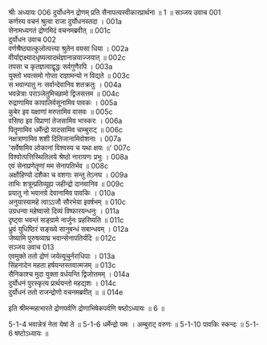 श्रीः
अध्यायः 006
दुर्योधनेन द्रोणम् प्रति सैनापत्यस्वीकारप्रार्थना ॥ 1 ॥
सञ्जय उवाच 	001  
कर्णस्य वचनं श्रुत्वा राजा दुर्योधनस्तदा ।	001a  
सेनामध्यगतं द्रोणमिदं वचनमब्रवीत् ॥	001c  
दुर्योधन उवाच 	002  
वर्णश्रैष्ठ्यात्कुलोत्पत्त्या श्रुतेन वयसा धिया ।	002a  
वीर्याद्दाक्ष्यादधृष्यत्वादर्थज्ञानान्नयाज्जयात् ॥	002c  
तपसा च कृतज्ञत्वाद्वृद्धः सर्वगुणैरपि ।	003a  
युक्तो भवत्समो गोप्ता राज्ञामन्यो न विद्यते ॥	003c  
स भवान्पातु नः सर्वान्देवानिव शतक्रतुः ।	004a  
भवन्नेत्राः पराञ्जेतुमिच्छामो द्विजसत्तम ॥	004c  
रुद्राणामिव कापालिर्वसूनामिव पावकः ।	005a  
कुबेर इव यक्षाणां मरुतामिव वासवः ॥	005c  
वसिष्ठ इव विप्राणां तेजसामिव भास्करः ।	006a  
पितॄणामिव धर्मेन्द्रो यादसामिव चाम्बुराट् ॥	006c  
नक्षत्राणामिव शशी दितिजानामिवोशनाः ।	007a  
\'सर्वेषामिव लोकानां विश्वस्य च यथा क्षयः ॥\'	007c  
विश्वोत्पत्तिस्थितिलये श्रेष्ठो नारायणः प्रभुः ।	008a  
एवं सेनाप्रणेतॄणां मम सेनापतिर्भव ॥	008c  
अक्षौहिण्यो दशैका च वशगाः सन्तु तेऽनघ ।	009a  
ताभिः शत्रून्प्रतिव्यूह्य जहीन्द्रो दानवानिव ॥	009c  
प्रयातु नो भवानग्रे देवानामिव पावकिः ।	010a  
अनुयास्यामहे त्वाऽऽजौ सौरभेया इवर्षभम् ॥	010c  
उग्रधन्वा महेष्वासो दिव्यं विष्फारयन्धनुः ।	011a  
दृष्ट्वा भवन्तं सङ्ग्रामे नार्जुनः प्रहरिष्यति ॥	011c  
ध्रुवं युधिष्ठिरं सङ्ख्ये सानुबन्धं सबान्धवम् ।	012a  
जेष्यामि पुरुषव्याघ्र भवान्सेनापतिर्यदि ॥	012c  
सञ्जय उवाच 	013  
एवमुक्ते ततो द्रोणं जयेत्यूचुर्नराधिपाः ।	013a  
सिंहनादेन महता हर्षयन्तस्तवात्मजम् ॥	013c  
सैनिकाश्च मुदा युक्ता वर्धयन्ति द्विजोत्तमम् ।	014a  
दुर्योधनं पुरस्कृत्य प्रार्थयन्तो महद्यशः ।	014c  
दुर्योधनं ततो राजन्द्रोणो वचनमब्रवीत् ॥ ॥	014e  

इति श्रीमन्महाभारते द्रोणपर्वणि द्रोणाभिषेकपर्वणि षष्ठोऽध्यायः ॥ 6 ॥

5-1-4 भवान्नेत्रं नेता येषां ते ॥ 5-1-6 धर्मेन्द्रो यमः । अम्बुराट् वरुणः ॥ 5-1-10 पावकिः स्कन्दः ॥ 5-1-6 षष्टोऽध्यायः ॥
